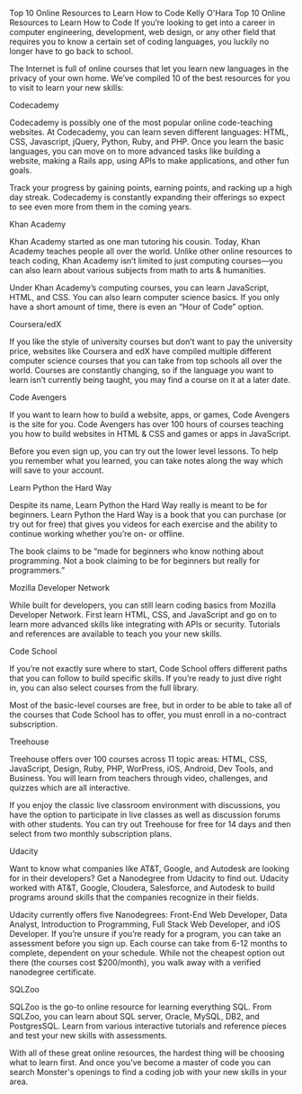 Top 10 Online Resources to Learn How to Code
Kelly O'Hara
Top 10 Online Resources to Learn How to Code
If you’re looking to get into a career in computer engineering, development, web design, or any other field that requires you to know a certain set of coding languages, you luckily no longer have to go back to school.

The Internet is full of online courses that let you learn new languages in the privacy of your own home. We’ve compiled 10 of the best resources for you to visit to learn your new skills:

Codecademy

Codecademy is possibly one of the most popular online code-teaching websites. At Codecademy, you can learn seven different languages: HTML, CSS, Javascript, jQuery, Python, Ruby, and PHP. Once you learn the basic languages, you can move on to more advanced tasks like building a website, making a Rails app, using APIs to make applications, and other fun goals.

Track your progress by gaining points, earning points, and racking up a high day streak. Codecademy is constantly expanding their offerings so expect to see even more from them in the coming years. 

Khan Academy

Khan Academy started as one man tutoring his cousin. Today, Khan Academy teaches people all over the world. Unlike other online resources to teach coding, Khan Academy isn’t limited to just computing courses—you can also learn about various subjects from math to arts & humanities.

Under Khan Academy’s computing courses, you can learn JavaScript, HTML, and CSS. You can also learn computer science basics. If you only have a short amount of time, there is even an “Hour of Code” option.

Coursera/edX

If you like the style of university courses but don’t want to pay the university price, websites like Coursera and edX have compiled multiple different computer science courses that you can take from top schools all over the world. Courses are constantly changing, so if the language you want to learn isn’t currently being taught, you may find a course on it at a later date.

Code Avengers

If you want to learn how to build a website, apps, or games, Code Avengers is the site for you. Code Avengers has over 100 hours of courses teaching you how to build websites in HTML & CSS and games or apps in JavaScript.

Before you even sign up, you can try out the lower level lessons. To help you remember what you learned, you can take notes along the way which will save to your account.

Learn Python the Hard Way

Despite its name, Learn Python the Hard Way really is meant to be for beginners. Learn Python the Hard Way is a book that you can purchase (or try out for free) that gives you videos for each exercise and the ability to continue working whether you’re on- or offline.  

The book claims to be “made for beginners who know nothing about programming. Not a book claiming to be for beginners but really for programmers.”

Mozilla Developer Network

While built for developers, you can still learn coding basics from Mozilla Developer Network. First learn HTML, CSS, and JavaScript and go on to learn more advanced skills like integrating with APIs or security. Tutorials and references are available to teach you your new skills.

Code School

If you’re not exactly sure where to start, Code School offers different paths that you can follow to build specific skills. If you’re ready to just dive right in, you can also select courses from the full library.

Most of the basic-level courses are free, but in order to be able to take all of the courses that Code School has to offer, you must enroll in a no-contract subscription.

Treehouse

Treehouse offers over 100 courses across 11 topic areas: HTML, CSS, JavaScript, Design, Ruby, PHP, WorPress, iOS, Android, Dev Tools, and Business. You will learn from teachers through video, challenges, and quizzes which are all interactive.

If you enjoy the classic live classroom environment with discussions, you have the option to participate in live classes as well as discussion forums with other students. You can try out Treehouse for free for 14 days and then select from two monthly subscription plans.

Udacity

Want to know what companies like AT&T, Google, and Autodesk are looking for in their developers? Get a Nanodegree from Udacity to find out. Udacity worked with AT&T, Google, Cloudera, Salesforce, and Autodesk to build programs around skills that the companies recognize in their fields.

Udacity currently offers five Nanodegrees: Front-End Web Developer, Data Analyst, Introduction to Programming, Full Stack Web Developer, and iOS Developer. If you’re unsure if you’re ready for a program, you can take an assessment before you sign up. Each course can take from 6-12 months to complete, dependent on your schedule. While not the cheapest option out there (the courses cost $200/month), you walk away with a verified nanodegree certificate.

SQLZoo

SQLZoo is the go-to online resource for learning everything SQL. From SQLZoo, you can learn about SQL server, Oracle, MySQL, DB2, and PostgresSQL. Learn from various interactive tutorials and reference pieces and test your new skills with assessments.

With all of these great online resources, the hardest thing will be choosing what to learn first. And once you've become a master of code you can search Monster's openings to find a coding job with your new skills in your area. 
